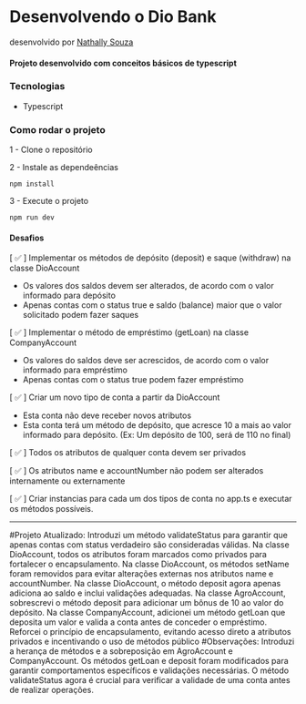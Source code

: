 # Desenvolvendo o Dio Bank

desenvolvido por [Nathally Souza](https://github.com/nathyts)

#### Projeto desenvolvido com conceitos básicos de typescript

### Tecnologias

- Typescript

### Como rodar o projeto

1 - Clone o repositório

2 - Instale as dependeências

    npm install

3 - Execute o projeto

    npm run dev

#### Desafios

[ ✅ ] Implementar os métodos de depósito (deposit) e saque (withdraw) na classe DioAccount

- Os valores dos saldos devem ser alterados, de acordo com o valor informado para depósito
- Apenas contas com o status true e saldo (balance) maior que o valor solicitado podem fazer saques

[ ✅ ] Implementar o método de empréstimo (getLoan) na classe CompanyAccount

- Os valores do saldos deve ser acrescidos, de acordo com o valor informado para empréstimo
- Apenas contas com o status true podem fazer empréstimo

[ ✅ ] Criar um novo tipo de conta a partir da DioAccount

- Esta conta não deve receber novos atributos
- Esta conta terá um método de depósito, que acresce 10 a mais ao valor informado para depósito. (Ex: Um depósito de 100, será de 110 no final)

[ ✅ ] Todos os atributos de qualquer conta devem ser privados

[ ✅ ] Os atributos name e accountNumber não podem ser alterados internamente ou externamente

[ ✅ ] Criar instancias para cada um dos tipos de conta no app.ts e executar os métodos possíveis.

---



#Projeto Atualizado:
   Introduzi um método validateStatus para garantir que apenas contas com status verdadeiro são consideradas válidas.
   Na classe DioAccount, todos os atributos foram marcados como privados para fortalecer o encapsulamento.
   Na classe DioAccount, os métodos setName foram removidos para evitar alterações externas nos atributos name e accountNumber.
   Na classe DioAccount, o método deposit agora apenas adiciona ao saldo e inclui validações adequadas.
   Na classe AgroAccount, sobrescrevi o método deposit para adicionar um bônus de 10 ao valor do depósito.
   Na classe CompanyAccount, adicionei um método getLoan que deposita um valor e valida a conta antes de conceder o empréstimo.
   Reforcei o princípio de encapsulamento, evitando acesso direto a atributos privados e incentivando o uso de métodos público
#Observações:
    Introduzi a herança de métodos e a sobreposição em AgroAccount e CompanyAccount.
    Os métodos getLoan e deposit foram modificados para garantir comportamentos específicos e validações necessárias.
    O método validateStatus agora é crucial para verificar a validade de uma conta antes de realizar operações.
